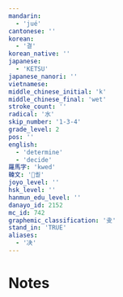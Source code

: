 ```yaml
---
mandarin:
  - 'jué'
cantonese: ''
korean:
  - '결'
korean_native: ''
japanese:
  - 'KETSU'
japanese_nanori: ''
vietnamese:
middle_chinese_initial: 'k'
middle_chinese_final: 'wet'
stroke_count: ''
radical: '水'
skip_number: '1-3-4'
grade_level: 2
pos: ''
english:
  - 'determine'
  - 'decide'
羅馬字: 'kwed'
韓文: '퀃'
joyo_level: ''
hsk_level: ''
hanmun_edu_level: ''
danayo_id: 2152
mc_id: 742
graphemic_classification: '叏'
stand_in: 'TRUE'
aliases:
  - '决'
---
```


# Notes
